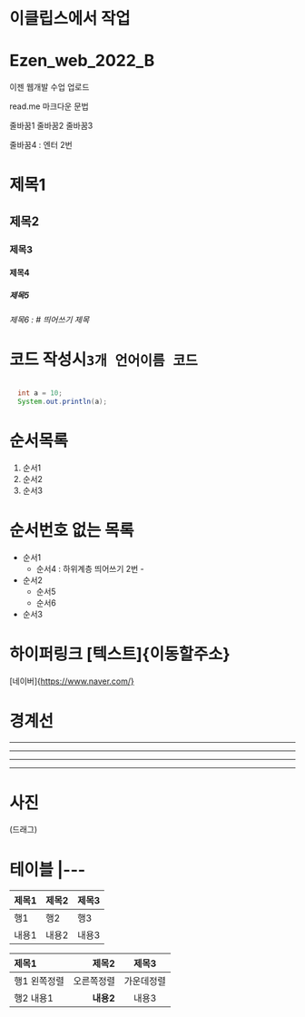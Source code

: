 # 이클립스에서 작업
# Ezen_web_2022_B
이젠 웹개발 수업 업로드

read.me 마크다운 문법

줄바꿈1 줄바꿈2
줄바꿈3

줄바꿈4  : 엔터 2번

# 제목1
## 제목2
### 제목3
#### 제목4
##### 제목5
###### 제목6 : # 띄어쓰기 제목

# 코드 작성시```3개 언어이름 코드```
```java
  
  int a = 10;
  System.out.println(a);

```


# 순서목록
1. 순서1
2. 순서2
3. 순서3

# 순서번호 없는 목록
- 순서1
  - 순서4 : 하위계층 띄어쓰기 2번 - 
- 순서2
  - 순서5
  - 순서6
- 순서3

# 하이퍼링크 [텍스트]{이동할주소}
[네이버]{https://www.naver.com/}

# 경계선
---
----
-----
------

# 사진
(드래그)

# 테이블 |---
|제목1|제목2|제목3|
|---|---|---|
|행1|행2|행3|
|내용1|내용2|내용3|


|제목1|제목2|제목3|
|:---|---:|:---:|
|행1 왼쪽정렬|오른쪽정렬|가운데정렬|
|행2 내용1|**내용2**|내용3|



